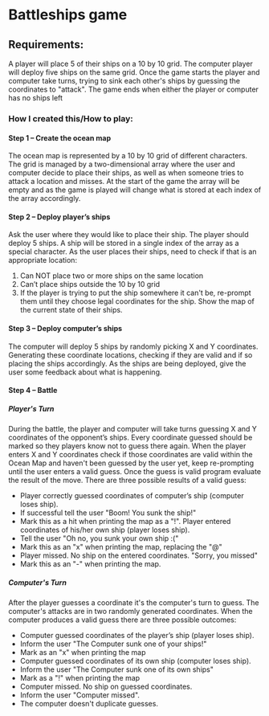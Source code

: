 # Battleships game
## Requirements: 
A player will place 5 of their ships on a 10 by 10 grid. The computer player will deploy five ships on the same grid. Once the game starts the player and computer take turns, trying to sink each other's ships by guessing the coordinates to "attack". The game ends when either the player or computer has no ships left
### How I created this/How to play:
#### Step 1 – Create the ocean map
The ocean map is represented by a 10 by 10 grid of different characters. The grid is managed by a two-dimensional array where the user and computer decide to place their ships, as well as when someone tries to attack a location and misses. At the start of the game the array will be empty and as the game is played will change what is stored at each index of the array accordingly.
#### Step 2 – Deploy player’s ships
Ask the user where they would like to place their ship.  The player should deploy 5 ships. A ship will be stored in a single index of the array as a special character. 
As the user places their ships, need to check if that is an appropriate location:
1. Can NOT place two or more ships on the same location
2. Can’t place ships outside the 10 by 10 grid
3. If the player is trying to put the ship somewhere it can't be, re-prompt them until they choose legal coordinates for the ship.
Show the map of the current state of their ships.
#### Step 3 – Deploy computer’s ships
The computer will deploy 5 ships by randomly picking X and Y coordinates. Generating these coordinate locations, checking if they are valid and if so placing the ships accordingly. As the ships are being deployed, give the user some feedback about what is happening.
#### Step 4 – Battle
##### Player's Turn
During the battle, the player and computer will take turns guessing X and Y coordinates of the opponent’s ships. Every coordinate guessed should be marked so they players know not to guess there again.
When the player enters X and Y coordinates check if those coordinates are valid within the Ocean Map and haven't been guessed by the user yet, keep re-prompting until the user enters a valid guess. Once the guess is valid program evaluate the result of the move.
There are three possible results of a valid guess:
* Player correctly guessed coordinates of computer’s ship (computer loses ship).
* If successful tell the user "Boom! You sunk the ship!"
* Mark this as a hit when printing the map as a "!". 
Player entered coordinates of his/her own ship (player loses ship).
* Tell the user "Oh no, you sunk your own ship :("
* Mark this as an "x" when printing the map, replacing the "@"
* Player missed. No ship on the entered coordinates. "Sorry, you missed"
* Mark this as an "-" when printing the map.
##### Computer's Turn
After the player guesses a coordinate it's the computer's turn to guess. The computer's attacks are in two randomly generated coordinates.
When the computer produces a valid guess there are three possible outcomes:
* Computer guessed coordinates of the player’s ship (player loses ship).
* Inform the user "The Computer sunk one of your ships!"
* Mark as an "x" when printing the map
* Computer guessed coordinates of its own ship (computer loses ship).
* Inform the user "The Computer sunk one of its own ships"
* Mark as a "!" when printing the map
* Computer missed. No ship on guessed coordinates.
* Inform the user "Computer missed".
* The computer doesn't duplicate guesses.
 

